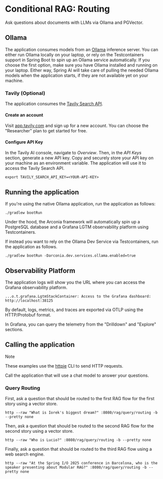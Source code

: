 # Conditional RAG: Routing

Ask questions about documents with LLMs via Ollama and PGVector.

## Ollama

The application consumes models from an [Ollama](https://ollama.ai) inference server. You can either run Ollama locally on your laptop,
or rely on the Testcontainers support in Spring Boot to spin up an Ollama service automatically.
If you choose the first option, make sure you have Ollama installed and running on your laptop.
Either way, Spring AI will take care of pulling the needed Ollama models when the application starts,
if they are not available yet on your machine.

### Tavily (Optional)

The application consumes the [Tavily Search API](https://tavily.com).

#### Create an account

Visit [app.tavily.com](https://app.tavily.com/home) and sign up for a new account. You can choose the "Researcher" plan to get started for free.

#### Configure API Key

In the Tavily AI console, navigate to _Overview_. Then, in the _API Keys_ section, generate a new API key. Copy and securely store your API key on your machine as an environment variable. The application will use it to access the Tavily Search API.

```shell
export TAVILY_SEARCH_API_KEY=<YOUR-API-KEY>
```

## Running the application

If you're using the native Ollama application, run the application as follows:

```shell
./gradlew bootRun
```

Under the hood, the Arconia framework will automatically spin up a PostgreSQL database and a Grafana LGTM observability platform using Testcontainers.

If instead you want to rely on the Ollama Dev Service via Testcontainers, run the application as follows.

```shell
./gradlew bootRun -Darconia.dev.services.ollama.enabled=true
```

## Observability Platform

The application logs will show you the URL where you can access the Grafana observability platform.

```logs
...o.t.grafana.LgtmStackContainer: Access to the Grafana dashboard: http://localhost:38125
```

By default, logs, metrics, and traces are exported via OTLP using the HTTP/Protobuf format.

In Grafana, you can query the telemetry from the "Drilldown" and "Explore" sections.

## Calling the application

> [!NOTE]
> These examples use the [httpie](https://httpie.io) CLI to send HTTP requests.

Call the application that will use a chat model to answer your questions.

### Query Routing

First, ask a question that should be routed to the first RAG flow for the first story using a vector store.

```shell
http --raw "What is Iorek's biggest dream?" :8080/rag/query/routing -b --pretty none
```

Then, ask a question that should be routed to the second RAG flow for the second story using a vector store.

```shell
http --raw "Who is Lucio?" :8080/rag/query/routing -b --pretty none
```

Finally, ask a question that should be routed to the third RAG flow using a web search engine.

```shell
http --raw "At the Spring I/O 2025 conference in Barcelona, who is the speaker presenting about Modular RAG?" :8080/rag/query/routing -b --pretty none
```